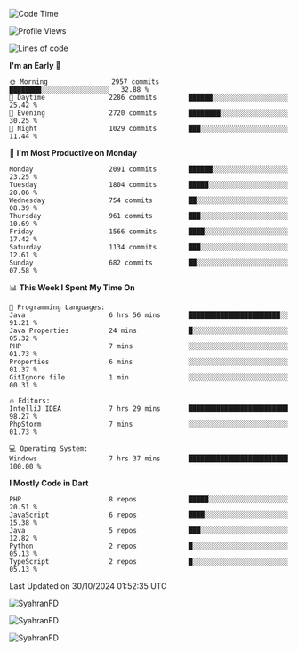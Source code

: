 <!--START_SECTION:waka-->
![Code Time](http://img.shields.io/badge/Code%20Time-477%20hrs%2037%20mins-blue)

![Profile Views](http://img.shields.io/badge/Profile%20Views-0-blue)

![Lines of code](https://img.shields.io/badge/From%20Hello%20World%20I%27ve%20Written-3.5%20million%20lines%20of%20code-blue)

**I'm an Early 🐤** 

```text
🌞 Morning                2957 commits        ████████░░░░░░░░░░░░░░░░░   32.88 % 
🌆 Daytime                2286 commits        ██████░░░░░░░░░░░░░░░░░░░   25.42 % 
🌃 Evening                2720 commits        ████████░░░░░░░░░░░░░░░░░   30.25 % 
🌙 Night                  1029 commits        ███░░░░░░░░░░░░░░░░░░░░░░   11.44 % 
```
📅 **I'm Most Productive on Monday** 

```text
Monday                   2091 commits        ██████░░░░░░░░░░░░░░░░░░░   23.25 % 
Tuesday                  1804 commits        █████░░░░░░░░░░░░░░░░░░░░   20.06 % 
Wednesday                754 commits         ██░░░░░░░░░░░░░░░░░░░░░░░   08.39 % 
Thursday                 961 commits         ███░░░░░░░░░░░░░░░░░░░░░░   10.69 % 
Friday                   1566 commits        ████░░░░░░░░░░░░░░░░░░░░░   17.42 % 
Saturday                 1134 commits        ███░░░░░░░░░░░░░░░░░░░░░░   12.61 % 
Sunday                   682 commits         ██░░░░░░░░░░░░░░░░░░░░░░░   07.58 % 
```


📊 **This Week I Spent My Time On** 

```text
💬 Programming Languages: 
Java                     6 hrs 56 mins       ███████████████████████░░   91.21 % 
Java Properties          24 mins             █░░░░░░░░░░░░░░░░░░░░░░░░   05.32 % 
PHP                      7 mins              ░░░░░░░░░░░░░░░░░░░░░░░░░   01.73 % 
Properties               6 mins              ░░░░░░░░░░░░░░░░░░░░░░░░░   01.37 % 
GitIgnore file           1 min               ░░░░░░░░░░░░░░░░░░░░░░░░░   00.31 % 

🔥 Editors: 
IntelliJ IDEA            7 hrs 29 mins       █████████████████████████   98.27 % 
PhpStorm                 7 mins              ░░░░░░░░░░░░░░░░░░░░░░░░░   01.73 % 

💻 Operating System: 
Windows                  7 hrs 37 mins       █████████████████████████   100.00 % 
```

**I Mostly Code in Dart** 

```text
PHP                      8 repos             █████░░░░░░░░░░░░░░░░░░░░   20.51 % 
JavaScript               6 repos             ████░░░░░░░░░░░░░░░░░░░░░   15.38 % 
Java                     5 repos             ███░░░░░░░░░░░░░░░░░░░░░░   12.82 % 
Python                   2 repos             █░░░░░░░░░░░░░░░░░░░░░░░░   05.13 % 
TypeScript               2 repos             █░░░░░░░░░░░░░░░░░░░░░░░░   05.13 % 
```




 Last Updated on 30/10/2024 01:52:35 UTC
<!--END_SECTION:waka-->

<p align="left">
  <img src="https://github-readme-stats.vercel.app/api/top-langs?username=SyahranFD&layout=donut&hide=C%2B%2B,CMake,css&show_icons=true&locale=en&&theme=blueberry" alt="SyahranFD" />
</p>

<p align="left">
  <img src="https://github-readme-stats.vercel.app/api?username=SyahranFD&show_icons=true&locale=en&theme=blueberry" alt="SyahranFD" />
</p>

<p align="left">
  <img src="https://streak-stats.demolab.com/?user=SyahranFD&theme=blueberry" alt="SyahranFD"/>
</p>
